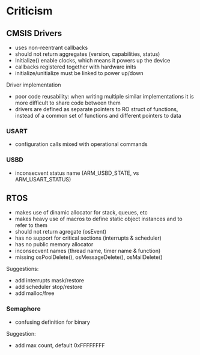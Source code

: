 # Criticism

## CMSIS Drivers 

* uses non-reentrant callbacks
* should not return aggregates (version, capabilities, status)
* Initialize() enable clocks, which means it powers up the device
* callbacks registered together with hardware inits
* initialize/unitialize must be linked to power up/down

Driver implementation

* poor code reusability: when writing multiple similar implementations it is 
more difficult to share code between them
* drivers are defined as separate pointers to RO struct of functions, instead 
of a common set of functions and different pointers to data

### USART

* configuration calls mixed with operational commands

### USBD

* inconsecvent status name (ARM\_USBD\_STATE, vs ARM\_USART\_STATUS)

## RTOS

* makes use of dinamic allocator for stack, queues, etc
* makes heavy use of macros to define static object instances and to refer to them
* should not return agregate (osEvent)
* has no support for critical sections (interrupts & scheduler)
* has no public memory allocator
* inconsecvent names (thread name, timer name & function)
* missing osPoolDelete(), osMessageDelete(), osMailDelete()

Suggestions:

* add interrupts mask/restore
* add scheduler stop/restore
* add malloc/free

### Semaphore

* confusing definition for binary

Suggestion:

* add max count, default 0xFFFFFFFF
